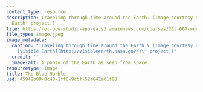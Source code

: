 ```yaml
---
content_type: resource
description: Traveling through time around the Earth. (Image courtesy of NASA's "Visible
  Earth" project.)
file: https://ol-ocw-studio-app-qa.s3.amazonaws.com/courses/21l-007-world-literatures-travel-writing-fall-2008/45942b098c481ff69dbf52a641ad1f88_21l-007f08-th.jpg
file_type: image/jpeg
image_metadata:
  caption: "Traveling through time around the Earth.\_(Image courtesy of NASA's \"\
    [Visible Earth](http://visibleearth.nasa.gov/)\" project.)"
  credit: ''
  image-alt: A photo of the Earth as seen from space.
resourcetype: Image
title: The Blue Marble
uid: 45942b09-8c48-1ff6-9dbf-52a641ad1f88
---
```

